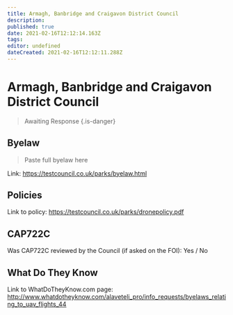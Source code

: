 ```yaml
---
title: Armagh, Banbridge and Craigavon District Council
description: 
published: true
date: 2021-02-16T12:12:14.163Z
tags: 
editor: undefined
dateCreated: 2021-02-16T12:12:11.288Z
---
```


# Armagh, Banbridge and Craigavon District Council
>  Awaiting Response
> {.is-danger}

## Byelaw
> Paste full byelaw here

Link:
https://testcouncil.co.uk/parks/byelaw.html

## Policies
Link to policy:
https://testcouncil.co.uk/parks/dronepolicy.pdf

## CAP722C

Was CAP722C reviewed by the Council (if asked on the FOI): Yes / No

## What Do They Know

Link to WhatDoTheyKnow.com page:
http://www.whatdotheyknow.com/alaveteli_pro/info_requests/byelaws_relating_to_uav_flights_44

